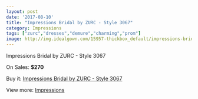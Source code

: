 ```yaml
---
layout: post
date: '2017-08-10'
title: "Impressions Bridal by ZURC - Style 3067"
category: Impressions
tags: ["zurc","dresses","demure","charming","prom"]
image: http://img.idealgown.com/15957-thickbox_default/impressions-bridal-by-zurc-style-3067.jpg
---
```

Impressions Bridal by ZURC - Style 3067

On Sales: **$270**
<a href="https://www.idealgown.com/en/impressions/6377-impressions-bridal-by-zurc-style-3067.html"><amp-img layout="responsive" width="600" height="600" src="//img.idealgown.com/15957-thickbox_default/impressions-bridal-by-zurc-style-3067.jpg" alt="Impressions Bridal by ZURC - Style 3067 0" /></a>
<a href="https://www.idealgown.com/en/impressions/6377-impressions-bridal-by-zurc-style-3067.html"><amp-img layout="responsive" width="600" height="600" src="//img.idealgown.com/15959-thickbox_default/impressions-bridal-by-zurc-style-3067.jpg" alt="Impressions Bridal by ZURC - Style 3067 1" /></a>
<a href="https://www.idealgown.com/en/impressions/6377-impressions-bridal-by-zurc-style-3067.html"><amp-img layout="responsive" width="600" height="600" src="//img.idealgown.com/15958-thickbox_default/impressions-bridal-by-zurc-style-3067.jpg" alt="Impressions Bridal by ZURC - Style 3067 2" /></a>

Buy it: [Impressions Bridal by ZURC - Style 3067](https://www.idealgown.com/en/impressions/6377-impressions-bridal-by-zurc-style-3067.html "Impressions Bridal by ZURC - Style 3067")

View more: [Impressions](https://www.idealgown.com/en/91-impressions "Impressions")
